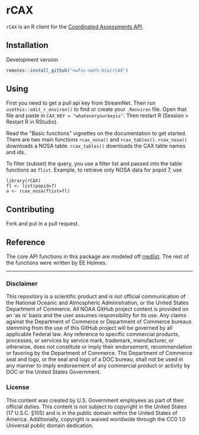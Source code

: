 rCAX
========

`rCAX` is an R client for the [Coordinated Assessments API](https://www.streamnet.org/resources/exchange-tools/rest-api-documentation/). 

## Installation

Development version

```r
remotes::install_github("nwfsc-math-bio/rCAX")
```

## Using

First you need to get a pull api key from StreamNet. Then run `usethis::edit_r_environ()` to find or create your `.Renviron` file. Open that file and paste in `CAX_KEY = "whateveryourkeyis"`. Then restart R (Session > Restart R in RStudio).

Read the "Basic functions" vignettes on the documentation to get started. There are two main functions `rcax_nosa()` and `rcax_tables()`. `rcax_nosa()` downloads a NOSA table. `rcax_tables()` downloads the CAX table names and ids.

To filter (subset) the query, you use a filter list and passed into the table functions as `flist`. Example, to retrieve only NOSA data for popid 7, use
```
library(rCAX)
fl <- list(popid=7)
a <- rcax_nosa(flist=fl)
```

## Contributing

Fork and put in a pull request.

## Reference

The core API functions in this package are modeled off [rredlist](https://github.com/ropensci/rredlist). The rest of the functions were written by EE Holmes.

<hr>

### Disclaimer

This repository is a scientific product and is not official communication of the National Oceanic and Atmospheric Administration, or the United States Department of Commerce. All NOAA GitHub project content is provided on an ‘as is’ basis and the user assumes responsibility for its use. Any claims against the Department of Commerce or Department of Commerce bureaus stemming from the use of this GitHub project will be governed by all applicable Federal law. Any reference to specific commercial products, processes, or services by service mark, trademark, manufacturer, or otherwise, does not constitute or imply their endorsement, recommendation or favoring by the Department of Commerce. The Department of Commerce seal and logo, or the seal and logo of a DOC bureau, shall not be used in any manner to imply endorsement of any commercial product or activity by DOC or the United States Government.

### License

This content was created by U.S. Government employees as part of their official duties. This content is not subject to copyright in the United States (17 U.S.C. §105) and is in the public domain within the United States of America. Additionally, copyright is waived worldwide through the CC0 1.0 Universal public domain dedication.




